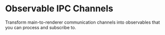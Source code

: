 # Observable IPC Channels

Transform main-to-renderer communication channels into observables
that you can process and subscribe to.
